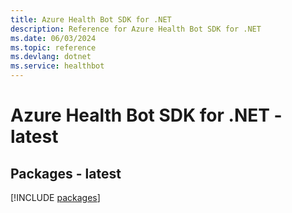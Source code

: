 ```yaml
---
title: Azure Health Bot SDK for .NET
description: Reference for Azure Health Bot SDK for .NET
ms.date: 06/03/2024
ms.topic: reference
ms.devlang: dotnet
ms.service: healthbot
---
```

# Azure Health Bot SDK for .NET - latest
## Packages - latest
[!INCLUDE [packages](health-bot-index.md)]